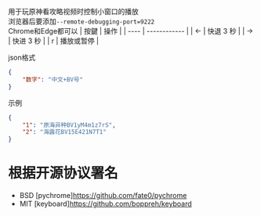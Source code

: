 用于玩原神看攻略视频时控制小窗口的播放<br>
浏览器后要添加`--remote-debugging-port=9222`<br>
Chrome和Edge都可以
| 按鍵 | 操作         |
| ---- | ------------ |
| ←  | 快退 3 秒    |
| →  | 快进 3 秒    |
| r  | 播放或暂停    |

json格式
```json
{
    "数字": "中文+BV号"
}
```
示例
```json
{
    "1": "原海异种BV1yM4m1z7rS",
    "2": "海露花BV15E421N7T1"
}
```

# 根据开源协议署名
- BSD [pychrome]https://github.com/fate0/pychrome
- MIT [keyboard]https://github.com/boppreh/keyboard